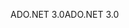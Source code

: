 <span data-ttu-id="b1b39-101">ADO.NET 3.0</span><span class="sxs-lookup"><span data-stu-id="b1b39-101">ADO.NET 3.0</span></span>